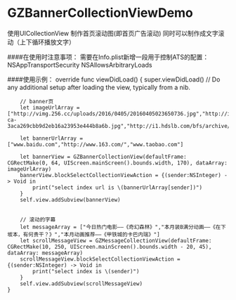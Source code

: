 # GZBannerCollectionViewDemo
使用UICollectionView 制作首页滚动图(即首页广告滚动)
同时可以制作成文字滚动（上下循环播放文字）

####在使用时注意事项：
需要在Info.plist新增一段用于控制ATS的配置：
<key>NSAppTransportSecurity</key>
    <dict>
        <key>NSAllowsArbitraryLoads</key>
        <true/>
    </dict>
    


####使用示例：
override func viewDidLoad() {
        super.viewDidLoad()
        // Do any additional setup after loading the view, typically from a nib.
        
        // banner页
        let imageUrlArray = ["http://vimg.256.cc/uploads/2016/0405/20160405023650736.jpg","http://img.duoyun.io/fs/stream/news/3a-ca-3aca269cbb9d2eb16a23953e444b8a6b.jpg","http://i1.hdslb.com/bfs/archive/ec8434488296e759e13df82b38fe270b65c3471d.jpg"]
        
        let bannerUrlArray = ["www.baidu.com","http://www.163.com/","www.taobao.com"]
        
        let bannerView = GZBannerCollectionView(defaultFrame: CGRectMake(0, 64, UIScreen.mainScreen().bounds.width, 170), dataArray: imageUrlArray)
        bannerView.blockSelectCollectionViewAction = {(sender:NSInteger) -> Void in
            print("select index url is \(bannerUrlArray[sender])")
        }
        self.view.addSubview(bannerView)
        
        
        // 滚动的字幕
        let messageArray = ["今日热门电影——《奇幻森林》","本月装B满分动画——《在下坂本，有何贵干？》","本月动画推荐——《甲铁城的卡巴内瑞》"]
        let scrollMessageView = GZMessageCollectionView(defaultFrame: CGRectMake(10, 250, UIScreen.mainScreen().bounds.width - 20, 45), dataArray: messageArray)
        scrollMessageView.blockSelectCollectionViewAction = {(sender:NSInteger) -> Void in
            print("select index is \(sender)")
        }
        self.view.addSubview(scrollMessageView)
    }
